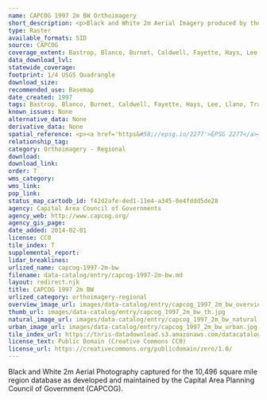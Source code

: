 ```yaml
---
name: CAPCOG 1997 2m BW Orthoimagery
short_description: <p>Black and White 2m Aerial Imagery produced by the Capital Area Planning Council of Government (CAPCOG).</p>
type: Raster
available_formats: SID
source: CAPCOG
coverage_extent: Bastrop, Blanco, Burnet, Caldwell, Fayette, Hays, Lee, Llano, Travis, Williamson
data_download_lvl:
statewide_coverage:
footprint: 1/4 USGS Quadrangle
download_size:
recommended_use: Basemap
date_created: 1997
tags: Bastrop, Blanco, Burnet, Caldwell, Fayette, Hays, Lee, Llano, Travis, Williamson, County, Orthoimagery, Imagery, Aerial Photography, BW, Black, White, 911, Austin, San Marcos, Georgetown, Historical
known_issues: None
alternative_data: None
derivative_data: None
spatial_reference: <p><a href='https&#58;//epsg.io/2277'>EPSG 2277</a></p>
relationship_tag:
category: Orthoimagery - Regional
download:
download_link:
order: T
wms_category:
wms_link:
pop_link:
status_map_cartodb_id: f42d2afe-ded1-11e4-a345-0e4fddd5de28
agency: Capital Area Council of Governments
agency_web: http://www.capcog.org/
agency_gis_page:
date_added: 2014-02-01
license: CC0
tile_index: T
supplemental_report:
lidar_breaklines:
urlized_name: capcog-1997-2m-bw
filename: data-catalog/entry/capcog-1997-2m-bw.md
layout: redirect.njk
title: CAPCOG 1997 2m BW
urlized_category: orthoimagery-regional
overview_image_url: images/data-catalog/entry/capcog_1997_2m_bw_overview.jpg
thumb_url: images/data-catalog/entry/capcog_1997_2m_bw_th.jpg
natural_image_url: images/data-catalog/entry/capcog_1997_2m_bw_natural.jpg
urban_image_url: images/data-catalog/entry/capcog_1997_2m_bw_urban.jpg
tile_index_url: https://tnris-datadownload.s3.amazonaws.com/datacatalog/tile_index/capcog_1997_2m_bw_tileindex.zip
license_text: Public Domain (Creative Commons CC0)
license_url: https://creativecommons.org/publicdomain/zero/1.0/
---
```


Black and White 2m Aerial Photography captured for the 10,496 square mile region database as developed and maintained by the Capital Area Planning Council of Government (CAPCOG).
